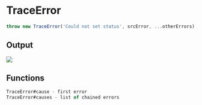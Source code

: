 # TraceError

```js
throw new TraceError('Could not set status', srcError, ...otherErrors);
```

## Output
  
![](https://www.dropbox.com/s/gbfoh4sr9p24hsg/Screenshot%202016-03-01%2022.26.27.png?dl=1)    

## Functions

```js
TraceError#cause - first error
TraceError#causes - list of chained errors
```